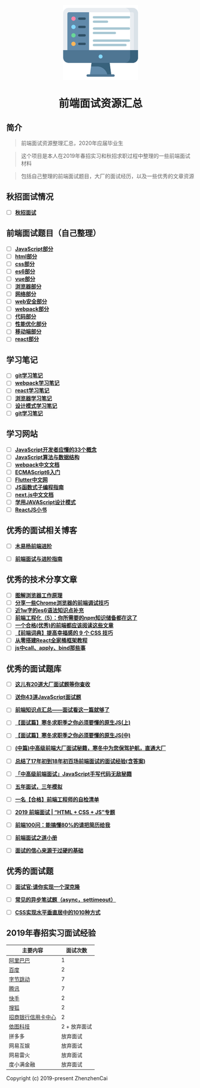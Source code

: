<h1 align="center">
<br>
  <a href="https://github.com/zhenzhencai/FontEndInterview"><img src="icon.png" alt="前端面试资源汇总" width=200></a>
  <br>
    <br>
  前端面试资源汇总
  <br>
</h1>


## 简介 
> 前端面试资源整理汇总，2020年应届毕业生

> 这个项目是本人在2019年春招实习和秋招求职过程中整理的一些前端面试材料

> 包括自己整理的前端面试题目，大厂的面试经历，以及一些优秀的文章资源

## 秋招面试情况
- [ ]  **[秋招面试](interview-autumn/overview.md)**

## 前端面试题目（自己整理）

- [ ] **[JavaScript部分](topic/JavaScript.md)**
- [ ] **[html部分](topic/html.md)**
- [ ] **[css部分](topic/css.md)**
- [ ] **[es6部分](topic/ESsix.md)**
- [ ] **[vue部分](topic/vue.md)**
- [ ] **[浏览器部分](topic/brower.md)**
- [ ] **[网络部分](topic/network.md)**
- [ ] **[web安全部分](topic/webSecurity.md)**
- [ ] **[webpack部分](topic/webpack.md)**
- [ ] **[代码部分](topic/mycode.md)**
- [ ] **[性能优化部分](topic/performance.md)**
- [ ] **[移动端部分](topic/phone.md)**
- [ ] **[react部分](topic/react.md)**

## 学习笔记

- [ ] **[git学习笔记](study/gitStudy.md)**
- [ ] **[webpack学习笔记](study/webpackStudy.md)**
- [ ] **[react学习笔记](study/reactStudy.md)**
- [ ] **[浏览器学习笔记](study/browerStudy.md)**
- [ ] **[设计模式学习笔记](study/designStudy.md)**
- [ ] **[git学习笔记](study/gitStudy.md)**

## 学习网站

- [ ] **[JavaScript开发者应懂的33个概念](https://github.com/stephentian/33-js-concepts)**
- [ ] **[JavaScript算法与数据结构](https://github.com/trekhleb/javascript-algorithms/blob/master/README.zh-CN.md)**
- [ ] **[webpack中文文档](https://www.webpackjs.com/guides/getting-started/)**
- [ ] **[ECMAScript6入门](http://es-ruanyifeng.com/)**
- [ ] **[Flutter中文网](https://flutterchina.club/)**
- [ ] **[JS函数式子编程指南](https://llh91100-gitbooks.io/mostly-adequate-guide-chinese/content/)**
- [ ] **[next.js中文文档](https://nextjs.org/docs)**
- [ ] **[学用JAVAScript设计模式](http://wiki.jikexueyuan.com/project/javascript-design-patterns/)**
- [ ] **[ReactJS小书](http://huziketang.mangojuice.top/books/react/)**

## 优秀的面试相关博客
- [ ] **[木易杨前端进阶](https://muyiy.vip/question/)**
- [ ] **[前端面试与进阶指南](https://www.cxymsg.com/)**


## 优秀的技术分享文章

- [ ] **[图解浏览器工作原理](https://mp.weixin.qq.com/s/X4yAFZBNLwaDUFYaR0Cn5g)**
- [ ] **[分享一些Chrome浏览器的前端调试技巧](https://juejin.im/post/5d09c39ee51d4576bc1a0e07)**
- [ ] **[近1w字的es6语法知识点补充](https://juejin.im/post/5c6234f16fb9a049a81fcca5)**
- [ ] **[前端工程化（5）：你所需要的npm知识储备都在这了](https://juejin.im/post/5d08d3d3f265da1b7e103a4d#heading-44)**
- [ ] **[一个合格(优秀)的前端都应该阅读这些文章](https://juejin.im/post/5d387f696fb9a07eeb13ea60)**
- [ ] **[【前端词典】提高幸福感的 9 个 CSS 技巧](https://juejin.im/post/5cb45a06f265da03474df54e)**
- [ ] **[从零搭建React全家桶框架教程](https://github.com/brickspert/blog/issues/1)**
- [ ] **[js中call、apply、bind那些事](https://qianlongo.github.io/2016/04/26/js%E4%B8%ADcall%E3%80%81apply%E3%80%81bind%E9%82%A3%E4%BA%9B%E4%BA%8B/#more)**

## 优秀的面试题库

- [ ] **[这儿有20道大厂面试题等你查收](https://juejin.im/post/5d124a12f265da1b9163a28d)**
- [ ] **[送你43道JavaScript面试题](https://juejin.im/post/5d0644976fb9a07ed064b0ca)**
- [ ] **[前端知识点汇总——面试看这一篇就够了](https://juejin.im/post/5d06fbc2e51d45106b15ff1f)**
- [ ] **[【面试篇】寒冬求职季之你必须要懂的原生JS(上)](https://juejin.im/post/5cab0c45f265da2513734390)**
- [ ] **[【面试篇】寒冬求职季之你必须要懂的原生JS(中)](https://juejin.im/post/5cbd1e33e51d45789161d053)**
- [ ] **[(中篇)中高级前端大厂面试秘籍，寒冬中为您保驾护航，直通大厂](https://juejin.im/post/5c92f499f265da612647b754)**
- [ ] **[总结了17年初到18年初百场前端面试的面试经验(含答案)](https://juejin.im/post/5b44a485e51d4519945fb6b7)**
- [ ] **[「中高级前端面试」JavaScript手写代码无敌秘籍](https://juejin.im/post/5c9c3989e51d454e3a3902b6)**
- [ ] **[五年面试，三年模拟](https://juejin.im/post/5ca0425e51882567ce181037)**
- [ ] **[一名【合格】前端工程师的自检清单](https://juejin.im/post/5cc1da82f265da036023b628)**
- [ ] **[2019 前端面试 | “HTML + CSS + JS”专题](https://juejin.im/post/5ce4171ff265da1bd04eb4f3)**
- [ ] **[前端100问：能搞懂80%的请把简历给我](https://juejin.im/post/5d23e750f265da1b855c7bbe)**
- [ ] **[前端面试之道小册](https://yuchengkai.cn/docs/frontend/#%E5%86%85%E7%BD%AE%E7%B1%BB%E5%9E%8B)**
- [ ] **[面试的信心来源于过硬的基础](https://segmentfault.com/a/1190000013331105)**


## 优秀的面试题
- [ ] **[面试官:请你实现一个深克隆](https://juejin.im/post/5abb55ee6fb9a028e33b7e0a)**
- [ ] **[常见的异步笔试题（async，settimeout）](https://github.com/Advanced-Frontend/Daily-Interview-Question/issues/7)**
- [ ] **[CSS实现水平垂直居中的1010种方式](https://juejin.im/post/5b9a4477f265da0ad82bf921)**


## 2019年春招实习面试经验

| 主要内容 | 面试次数 |
| ------| ------|
| [阿里巴巴](interview/alibaba.md) | 1 |
| [百度](interview/baidu.md) | 2 |
| [字节跳动](interview/Bytedance.md) | 7 |
| [腾讯](interview/tecent.md) | 7 |
| [快手](interview/kuaishou.md) | 2 |
| [搜狐](interview/sohu.md) | 2 |
| [招商银行信用卡中心](interview/zhaohang.md) | 2 |
| [依图科技](interview/yitu.md) | 2 + 放弃面试 |
| 拼多多 | 放弃面试 |
| 网易互娱 | 放弃面试 |
| 网易雷火 | 放弃面试 |
| 度小满金融 | 放弃面试 |


Copyright (c) 2019-present ZhenzhenCai
